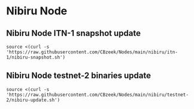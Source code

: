 #  Nibiru Node

## Nibiru Node ITN-1 snapshot update
```
source <(curl -s 'https://raw.githubusercontent.com/CBzeek/Nodes/main/nibiru/itn-1/nibiru-snapshot.sh')
```



## Nibiru Node testnet-2 binaries update
```
source <(curl -s 'https://raw.githubusercontent.com/CBzeek/Nodes/main/nibiru/testnet-2/nibiru-update.sh')
```


